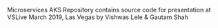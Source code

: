 Microservices AKS Repository contains source code for presentation at VSLive March 2019, Las Vegas by Vishwas Lele & Gautam Shah 
